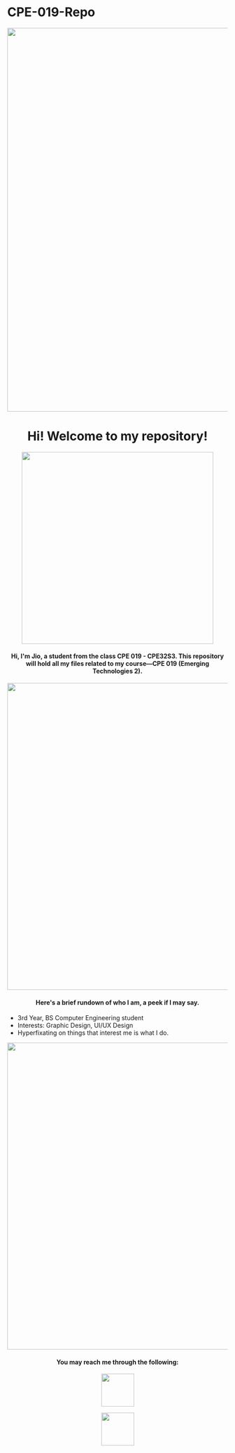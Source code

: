 # CPE-019-Repo

<p align="center">
  <img width="875" src="https://github.com/serranojio/CPE-019-Repo/assets/157586862/78addd8f-f7da-471c-aa02-9b8965836cec">
</p>

<h1 align="center">Hi! Welcome to my repository!</h1>

<p align="center">
  <img width="438" src="https://github.com/serranojio/CPE-019-Repo/assets/157586862/b154da94-f5fe-4c1a-a009-4dfb814c3f47">
</p>

<h4 align="center">
Hi, I'm Jio, a student from the class CPE 019 - CPE32S3. This repository will hold all my files related to my course—CPE 019 (Emerging Technologies 2).
</h4>

<p align="center">
  <img width="700" src="https://github.com/serranojio/CPE-019-Repo/assets/157586862/b371b7ee-1b8d-49d5-a7d5-a57706fd6ab2">
</p>


<h4 align="center"> Here's a brief rundown of who I am, a peek if I may say. </h4>

- 3rd Year, BS Computer Engineering student
- Interests: Graphic Design, UI/UX Design
- Hyperfixating on things that interest me is what I do.


<p align="center">
  <img width="700" src="https://github.com/serranojio/CPE-019-Repo/assets/157586862/0ccaed3e-a877-4fe9-9d63-9c049bc8a161">
</p>

<h4 align="center"> You may reach me through the following: </h4>

<p align="center">
  <a href="https://www.facebook.com/jeyooww">
    <img width=75 src="https://github.com/serranojio/CPE-019-Repo/assets/157586862/e98432b2-5956-4d7d-9439-43e06caaa647">
  </a>
</p>

<p align="center">
  <a href="qjaserrano@tip.edu.ph">
    <img width=75 src="https://github.com/serranojio/CPE-019-Repo/assets/157586862/03dc9e6c-df36-4137-bc77-5b83e702d68c">
  </a>
</p>




